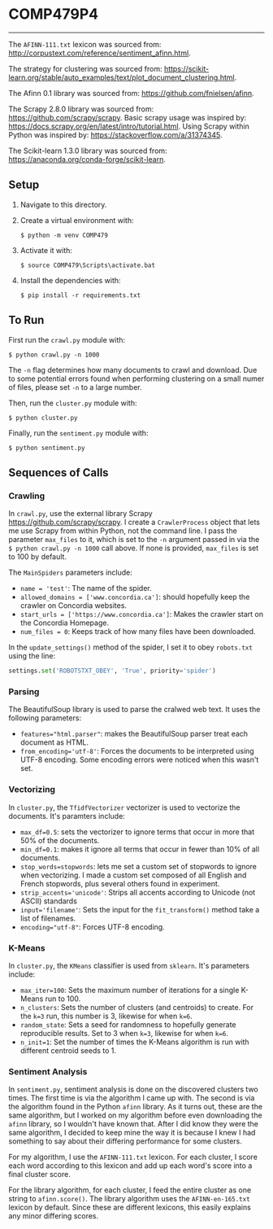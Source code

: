 # COMP479P4

<hr />

The `AFINN-111.txt` lexicon was sourced from: http://corpustext.com/reference/sentiment_afinn.html.

The strategy for clustering was sourced from: https://scikit-learn.org/stable/auto_examples/text/plot_document_clustering.html.

The Afinn 0.1 library was sourced from: https://github.com/fnielsen/afinn.

The Scrapy 2.8.0 library was sourced from: https://github.com/scrapy/scrapy. Basic scrapy usage was inspired by:
https://docs.scrapy.org/en/latest/intro/tutorial.html.
Using Scrapy within Python was inspired by: https://stackoverflow.com/a/31374345.

The Scikit-learn 1.3.0 library was sourced from: https://anaconda.org/conda-forge/scikit-learn.

## Setup

1. Navigate to this directory.

2. Create a virtual environment with:

    ```shell
    $ python -m venv COMP479
    ```

3. Activate it with:

    ```shell
    $ source COMP479\Scripts\activate.bat
    ```

4. Install the dependencies with:

    ```shell
    $ pip install -r requirements.txt
    ```

## To Run

First run the `crawl.py` module with:

```shell
$ python crawl.py -n 1000
```

The `-n` flag determines how many documents to crawl and download. Due to some potential errors found when performing 
clustering on a small numer of files, please set `-n` to a large number.

Then, run the `cluster.py` module with:

```shell
$ python cluster.py
```

Finally, run the `sentiment.py` module with:

```shell
$ python sentiment.py
```

## Sequences of Calls

### Crawling

In `crawl.py`, use the external library Scrapy https://github.com/scrapy/scrapy. 
I create a `CrawlerProcess` object that lets me use Scrapy from within Python, not the command line.
I pass the parameter `max_files` to it, which is set to the `-n` argument passed in via the `$ python crawl.py -n 1000`
call above. If none is provided, `max_files` is set to 100 by default.

The `MainSpiders` parameters include:

- `name = 'test'`: The name of the spider.
- `allowed_domains = ['www.concordia.ca']`: should hopefully keep the
crawler on Concordia websites.
- `start_urls = ['https://www.concordia.ca']`: Makes the crawler start on the Concordia Homepage.
- `num_files = 0`: Keeps track of how many files have been downloaded.

In the `update_settings()` method of the spider, I set it to obey `robots.txt` using the line:

```python
settings.set('ROBOTSTXT_OBEY', 'True', priority='spider')
```

### Parsing

The BeautifulSoup library is used to parse the cralwed web text. It uses the following parameters:

- `features="html.parser"`: makes the BeautifulSoup parser treat each document as HTML.
- `from_encoding='utf-8'`: Forces the documents to
be interpreted using UTF-8 encoding. Some encoding errors were noticed when this wasn't set. 

### Vectorizing

In `cluster.py`, the `TfidfVectorizer` vectorizer is used to vectorize the documents.
It's paramters include:

- `max_df=0.5`: sets the vectorizer to ignore terms that occur in more that 50% of the documents.
- `min_df=0.1`: makes it ignore all terms that occur in fewer than 10% of all documents.
- `stop_words=stopwords`: lets me set a custom set 
of stopwords to ignore when vectorizing. I made a custom set composed of all English and French stopwords, plus several
others found in experiment.
- `strip_accents='unicode'`: Strips all accents according to Unicode (not ASCII) standards
- `input='filename'`: Sets the input for the `fit_transform()` method take a list of filenames.
- `encoding="utf-8"`: Forces UTF-8 encoding.

### K-Means

In `cluster.py`, the `KMeans` classifier is used from `sklearn`. It's parameters include:

- `max_iter=100`: Sets the maximum number of iterations for a single K-Means run to 100.
- `n_clusters`: Sets the number of clusters (and centroids) to create. For the `k=3` run, this number is 3,
                likewise for when `k=6`.
- `random_state`: Sets a seed for randomness to hopefully generate reproducible results. Set to 3 when `k=3`, likewise
                  for when `k=6`.
- `n_init=1`: Set the number of times the K-Means algorithm is run with different centroid seeds to 1.

### Sentiment Analysis

In `sentiment.py`, sentiment analysis is done on the discovered clusters two times. The first time is via the
algorithm I came up with. The second is via the algorithm found in the Python `afinn` library.
As it turns out, these are the same algorithm, but I worked on my algorithm before even downloading the `afinn` library,
so I wouldn't have known that. After I did know they were the same algorithm, I decided to keep mine the way it is
because I knew I had something to say about their differing performance for some clusters.

For my algorithm, I use the `AFINN-111.txt` lexicon. For each cluster, I score each word according to this lexicon and
add up each word's score into a final cluster score.

For the library algorithm, for each cluster, I feed the entire cluster as one string to `afinn.score()`.
The library algorithm uses the `AFINN-en-165.txt` lexicon by default. Since these are different lexicons, this easily
explains any minor differing scores.

